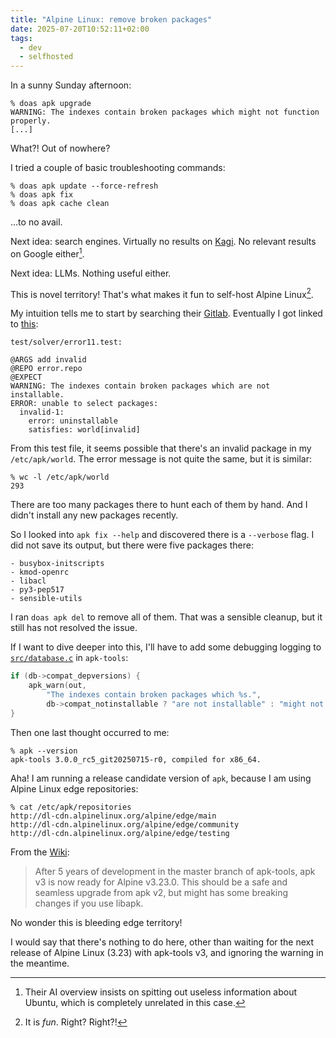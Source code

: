 ```yaml
---
title: "Alpine Linux: remove broken packages"
date: 2025-07-20T10:52:11+02:00
tags:
  - dev
  - selfhosted
---
```


In a sunny Sunday afternoon:

```shell
% doas apk upgrade
WARNING: The indexes contain broken packages which might not function properly.
[...]
```

What?! Out of nowhere?

I tried a couple of basic troubleshooting commands:

```shell
% doas apk update --force-refresh
% doas apk fix
% doas apk cache clean
```

...to no avail.

Next idea: search engines. Virtually no results on [Kagi](https://kagi.com/). No
relevant results on Google either[^1].

Next idea: LLMs. Nothing useful either.

This is novel territory! That's what makes it fun to self-host Alpine Linux[^2].

My intuition tells me to start by searching their
[Gitlab](https://gitlab.alpinelinux.org/alpine). Eventually I got linked to
[this](https://sourcegraph.com/github.com/alpinelinux/apk-tools/-/blob/test/solver/error11.test?L3-5):

```
test/solver/error11.test:

@ARGS add invalid
@REPO error.repo
@EXPECT
WARNING: The indexes contain broken packages which are not installable.
ERROR: unable to select packages:
  invalid-1:
    error: uninstallable
    satisfies: world[invalid]
```

From this test file, it seems possible that there's an invalid package in my
`/etc/apk/world`. The error message is not quite the same, but it is similar:

```shell
% wc -l /etc/apk/world
293
```

There are too many packages there to hunt each of them by hand. And I didn't
install any new packages recently.

So I looked into `apk fix --help` and discovered there is a `--verbose` flag. I
did not save its output, but there were five packages there:

```
- busybox-initscripts
- kmod-openrc
- libacl
- py3-pep517
- sensible-utils
```

I ran `doas apk del` to remove all of them. That was a sensible cleanup, but it
still has not resolved the issue.

If I want to dive deeper into this, I'll have to add some debugging logging to
[`src/database.c`](https://sourcegraph.com/github.com/alpinelinux/apk-tools@bffc60041447cadee5b69c291df8c90eb3b8fe82/-/blob/src/database.c?L2090)
in `apk-tools`:

```c
if (db->compat_depversions) {
    apk_warn(out,
        "The indexes contain broken packages which %s.",
        db->compat_notinstallable ? "are not installable" : "might not function properly");
}
```

Then one last thought occurred to me:

```shell
% apk --version
apk-tools 3.0.0_rc5_git20250715-r0, compiled for x86_64.
```

Aha! I am running a release candidate version of `apk`, because I am using
Alpine Linux edge repositories:

```shell
% cat /etc/apk/repositories
http://dl-cdn.alpinelinux.org/alpine/edge/main
http://dl-cdn.alpinelinux.org/alpine/edge/community
http://dl-cdn.alpinelinux.org/alpine/edge/testing
```

From the
[Wiki](https://wiki.alpinelinux.org/wiki/Draft_Release_Notes_for_Alpine_3.23.0):

> After 5 years of development in the master branch of apk-tools, apk v3 is now
> ready for Alpine v3.23.0. This should be a safe and seamless upgrade from apk
> v2, but might has some breaking changes if you use libapk.

No wonder this is bleeding edge territory!

I would say that there's nothing to do here, other than waiting for the next
release of Alpine Linux (3.23) with apk-tools v3, and ignoring the warning in
the meantime.


[^1]: Their AI overview insists on spitting out useless information about
    Ubuntu, which is completely unrelated in this case.

[^2]: It is _fun_. Right? Right?!
